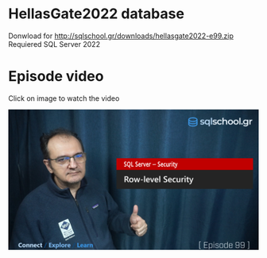 # HellasGate2022 database
Donwload for http://sqlschool.gr/downloads/hellasgate2022-e99.zip
Requiered SQL Server 2022

# Episode video

Click on image to watch the video

[![Watch the video](./ytimage.png)](https://youtu.be/jcNbKuv1H-U)


